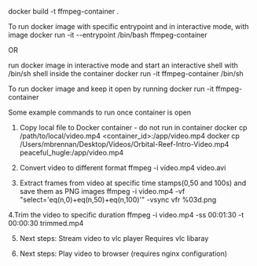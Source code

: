 docker build -t ffmpeg-container .

To run docker image with specific entrypoint and in interactive mode, with image
docker run -it --entrypoint /bin/bash ffmpeg-container

OR

run docker image in interactive mode and start an interactive shell with /bin/sh shell inside the container
docker run -it ffmpeg-container /bin/sh

To run docker image and keep it open by running
docker run -it ffmpeg-container

Some example commands to run once container is open

1. Copy local file to Docker container - do not run in container
   docker cp /path/to/local/video.mp4 <container_id>:/app/video.mp4
   docker cp /Users/mbrennan/Desktop/Videos/Orbital-Reef-Intro-Video.mp4 peaceful_hugle:/app/video.mp4

2. Convert video to different format
   ffmpeg -i video.mp4 video.avi

3. Extract frames from video at specific time stamps(0,50 and 100s) and save them as PNG images
   ffmpeg -i video.mp4 -vf "select='eq(n,0)+eq(n,50)+eq(n,100)'" -vsync vfr %03d.png

4.Trim the video to specific duration
ffmpeg -i video.mp4 -ss 00:01:30 -t 00:00:30 trimmed.mp4

5. Next steps: Stream video to vlc player
   Requires vlc libaray

6. Next steps: Play video to browser (requires nginx configuration)
